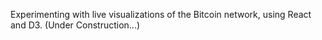 Experimenting with live visualizations of the Bitcoin network, using React and D3.
(Under Construction...)
